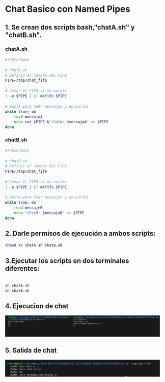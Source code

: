 # Chat Basico con Named Pipes
## 1. Se crean dos scripts bash,"chatA.sh" y "chatB.sh".
### chatA.sh
```sh
#!/bin/bash

# chatA.sh
# Definir el nombre del FIFO
PIPE=/tmp/chat_fifo

# Crear el FIFO si no existe
[ -p $PIPE ] || mkfifo $PIPE

# Bucle para leer mensajes y enviarlos
while true; do
    read mensajeA
    echo cat $PIPE &"chatA: $mensajeA" >> $PIPE 
done

```
### chatB.sh
```sh
#!/bin/bash

# chatB.sh
# Definir el nombre del FIFO
PIPE=/tmp/chat_fifo

# Crear el FIFO si no existe
[ -p $PIPE ] || mkfifo $PIPE

# Bucle para leer mensajes y enviarlos
while true; do    
    read mensajeB
    echo "chatB: $mensajeB" >> $PIPE
done

```

## 2. Darle permisos de ejecución a ambos scripts:

```sh
chmod +x chatA.sh chatB.sh

```

## 3.Ejecutar los scripts en dos terminales diferentes:
```sh

sh chatA.sh
sh chatB.sh
```
## 4. Ejecucion de chat
![ejecucion_chat](./Imagenes/ejecucion_chat.png)

## 5. Salida de chat
![salida chat](./Imagenes/Salida.png)
